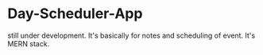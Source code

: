 # Day-Scheduler-App

still under development. 
It's basically for notes and scheduling of event.
It's MERN stack.
